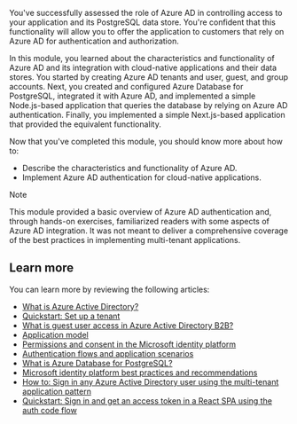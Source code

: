 You've successfully assessed the role of Azure AD in controlling access to your application and its PostgreSQL data store. You're confident that this functionality will allow you to offer the application to customers that rely on Azure AD for authentication and authorization. 

In this module, you learned about the characteristics and functionality of Azure AD and its integration with cloud-native applications and their data stores. You started by creating Azure AD tenants and user, guest, and group accounts. Next, you created and configured Azure Database for PostgreSQL, integrated it with Azure AD, and implemented a simple Node.js-based application that queries the database by relying on Azure AD authentication. Finally, you implemented a simple Next.js-based application that provided the equivalent functionality.

Now that you've completed this module, you should know more about how to:

* Describe the characteristics and functionality of Azure AD.
* Implement Azure AD authentication for cloud-native applications.

> [!NOTE]
> This module provided a basic overview of Azure AD authentication and, through hands-on exercises, familiarized readers with some aspects of Azure AD integration. It was not meant to deliver a comprehensive coverage of the best practices in implementing multi-tenant applications. 

## Learn more

You can learn more by reviewing the following articles:

* [What is Azure Active Directory?](/azure/active-directory/fundamentals/active-directory-whatis?azure-portal=true)
* [Quickstart: Set up a tenant](/azure/active-directory/develop/quickstart-create-new-tenant?azure-portal=true)
* [What is guest user access in Azure Active Directory B2B?](/azure/active-directory/external-identities/what-is-b2b?azure-portal=true)
* [Application model](/azure/active-directory/develop/application-model?azure-portal=true)
* [Permissions and consent in the Microsoft identity platform](/azure/active-directory/develop/v2-permissions-and-consent?azure-portal=true)
* [Authentication flows and application scenarios](/azure/active-directory/develop/authentication-flows-app-scenarios?azure-portal=true)
* [What is Azure Database for PostgreSQL?](/azure/postgresql/overview?azure-portal=true)
* [Microsoft identity platform best practices and recommendations](/azure/active-directory/develop/identity-platform-integration-checklist?azure-portal=true)
* [How to: Sign in any Azure Active Directory user using the multi-tenant application pattern](/azure/active-directory/develop/howto-convert-app-to-be-multi-tenant?azure-portal=true)
* [Quickstart: Sign in and get an access token in a React SPA using the auth code flow](/azure/active-directory/develop/quickstart-v2-javascript-auth-code-react?azure-portal=true)
